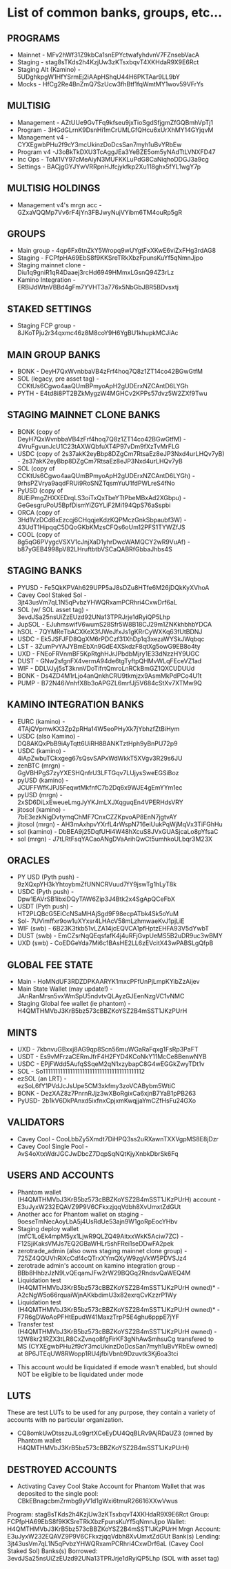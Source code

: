 # List of common banks, groups, etc...

## PROGRAMS

- Mainnet - MFv2hWf31Z9kbCa1snEPYctwafyhdvnV7FZnsebVacA
- Staging - stag8sTKds2h4KzjUw3zKTsxbqvT4XKHdaR9X9E6Rct
- Staging Alt (Kamino) - 5UDghkpgW1HfYSrmEj2iAApHShqU44H6PKTAar9LL9bY
- Mocks - HfCg2Re4BnZmQ7SzUcw3fhBtf1fqWmtMY1wov59VFrYs

## MULTISIG

- Management - AZtUUe9GvTFq9kfseu9jxTioSgdSfjgmZfGQBmhVpTj1
- Program - 3HGdGLrnK9DsnHi1mCrUMLGfQHcu6xUrXhMY14GYjqvM
- Management v4 - CYXEgwbPHu2f9cY3mcUkinzDoDcsSan7myh1uBvYRbEw
- Program v4 -J3oBkTkDXU3TcAggJEa3YeBZE5om5yNAdTtLVNXFD47
- Inc Ops - ToM1VY97cMeAiyN3MUFKKLuPdG8CaNiqhoDDGJ3a9cg
- Settings - BACjgGYJYwVRRpnHJfcjykfkp2Xu118ghx5fYL1wgY7p

## MULTISIG HOLDINGS

- Management v4's mrgn acc - GZxaVQQMp7Vv6rF4jYn3FBJwyNujVYibm6TM4ouRp5gR

## GROUPS

- Main group - 4qp6Fx6tnZkY5Wropq9wUYgtFxXKwE6viZxFHg3rdAG8
- Staging - FCPfpHA69EbS8f9KKSreTRkXbzFpunsKuYf5qNmnJjpo
- Staging mainnet clone - Diu1q9gniR1qR4Daaej3rcHd6949HMmxLGsnQ94Z3rLz
- Kamino Integration - ERBiJdWtnVBBd4gFm7YVHT3a776x5NbGbJBR5BDvsxtj

## STAKED SETTINGS

- Staging FCP group - 8JKoTPju2r34qxmc46z8M8coY9H6YgBU1khupkMCJiAc

## MAIN GROUP BANKS

- BONK - DeyH7QxWvnbbaVB4zFrf4hoq7Q8z1ZT14co42BGwGtfM
- SOL (legacy, pre asset tag) - CCKtUs6Cgwo4aaQUmBPmyoApH2gUDErxNZCAntD6LYGh
- PYTH - E4td8i8PT2BZkMygzW4MGHCv2KPPs57dvz5W2ZXf9Twu

## STAGING MAINNET CLONE BANKS

- BONK (copy of DeyH7QxWvnbbaVB4zFrf4hoq7Q8z1ZT14co42BGwGtfM) -
  4VruFgvunJcU1C23tAXWQbfuXT4P97vDm9fXzTvMrFLG
- USDC (copy of 2s37akK2eyBbp8DZgCm7RtsaEz8eJP3Nxd4urLHQv7yB) - 2s37akK2eyBbp8DZgCm7RtsaEz8eJP3Nxd4urLHQv7yB
- SOL (copy of CCKtUs6Cgwo4aaQUmBPmyoApH2gUDErxNZCAntD6LYGh) - 9rhsPZVrya9aqdFRUi9RoSNZTqsmYuU1fdPWLreS4fNo
- PyUSD (copy of 8UEiPmgZHXXEDrqLS3oiTxQxTbeYTtPbeMBxAd2XGbpu) - GeGesgruPoU5BpfDismYiZGYLiF2Mi194QpS76aSspbi
- ORCA (copy of 3Hd1VzDCd8xEzcqj6CHqqjeKdzKQPMczGnkSbpaubf3W) - 43UdT1HipqqC5DQoGKbKMzsCFQs6oUm12PFS1TYWZfJS
- COOL (copy of 8g5qG6PVygcVSXV1cJnjXaD1yhrDwcWAMQCY2wR9VuAf) - b87yGEB4998pV82LHruftbtbVSCaQABRfGbbaJhbs4S

## STAGING BANKS

- PYUSD - Fe5QkKPVAh629UPP5aJ8sDZu8HTfe6M26jDQkKyXVhoA
- Cavey Cool Staked Sol - 3jt43usVm7qL1N5qPvbzYHWQRxamPCRhri4CxwDrf6aL
- SOL (w/ SOL asset tag) - 3evdJSa25nsUiZzEUzd92UNa13TPRJrje1dRyiQP5Lhp
- JupSOL - EJuhmswifV6wumS28Sfr5W8B18CJ29m1ZNKkhbhbYDCA
- hSOL - 7QYMReTbACXKeX3fJWeJfxJs1gKRrCyWXKq63fUtBDNJ
- USDC - Ek5JSFJFD8QgXM6rPDCzf31XhDp1q3xezaWYSkJWqbqc
- LST - 3ZumPvYAJYBmEbXn9GdE4XSkdzF8qtXg5owG9EB8o4ty
- UXD - FNEoFRVnmBF5KpRtghHJrJPbdbMjry1E33dNzzHY9UGC
- DUST - GNw2sfgnFX4vermA94de6tgTyftpQHMvWLqFEceVZ1ad
- WIF - DDLVJyj5sT3knnVDoTifrtQmroLnRCkBmGZ1QXCUDUUd
- BONK - Ds4ZD4M1rLjo4anQnkhCRU9tkmjzx9AsmMkPdPCo4U1t
- PUMP - B72N46iVnhfX8b3oAPGZL6mrfJj5V684cStXv7XTMw9Q

## KAMINO INTEGRATION BANKS

- EURC (kamino) - 4TAjQVpmwKX3Zp2pRHa14W5eoPHyXk7jYbhzfZtBiHym
- USDC (also Kamino) - DQ8AKQxPbB9iAyTqtt6UiRH8BANKTztHph9yBnPU72p9
- USDC (kamino) - 4iApZwbuTCkxgeg67sQsvSAPxWdWkkT5XVgv3R29s6JU
- zenBTC (mrgn) - GgVBHPgS7zyYXESHQnfrU3LFTGqv7LUjysSweEGSiBoz
- pyUSD (kamino) - JCUFFWfKJPJ5FeqwtMkfnfC7b2Dq6x9WJE4gEmYYm1ec
- pyUSD (mrgn) - 2xSD6DiLxEweueLmgJyYKJmLXJXqguqEn4VPERHdsVRY
- jitosol (kamino) - 7bE3ezkNigDvtymqChMF7CnxCZZKpvoAP8EnN7jgtvAY
- jitosol (mrgn) - AH3mAxhpvYXrfL4rWspN716eiUukPqWjMqVx3TiFGhHu
- sol (kamino) - DbBEA9j25DqfUHi4W48hXcuS8JVxGUASjcaLo8pYfsaC
- sol (mrgn) - J7tLRtFsqYACaoANgDVaArihQwCt5umhkoULbqr3M23X

## ORACLES

- PY USD (Pyth push) - 9zXQxpYH3kYhtoybmZfUNNCRVuud7fY9jswTg1hLyT8k
- USDC (Pyth push) - Dpw1EAVrSB1ibxiDQyTAW6Zip3J4Btk2x4SgApQCeFbX
- USDT (Pyth push) - HT2PLQBcG5EiCcNSaMHAjSgd9F98ecpATbk4Sk5oYuM
- Sol- 7UVimffxr9ow1uXYxsr4LHAcV58mLzhmwaeKvJ1pjLiE
- WIF (swb) - 6B23K3tkb51vLZA14jcEQVCA1pfHptzEHFA93V5dYwbT
- DUST (swb) - EmCZsrNqQEqsfafK4j4uRFjGvpUeMS5B2uDR9uc3wBMY
- UXD (swb) - CoEDGeYda7Mi6c1BAsHE2LL6zEVcitX43wPABSLgQfpB

## GLOBAL FEE STATE

- Main - HoMNdUF3RDZDPKAARYK1mxcPFfUnPjLmpKYibZzAijev
- Main State Wallet (may update!) - JAnRanMrsn5vxWmSpU5ndvtvQLAyzGJEenNzgVC1vNMC
- Staging Global fee wallet (ie phantom) - H4QMTHMVbJ3KrB5bz573cBBZKoYSZ2B4mSST1JKzPUrH

## MINTS

- UXD - 7kbnvuGBxxj8AG9qp8Scn56muWGaRaFqxg1FsRp3PaFT
- USDT - Es9vMFrzaCERmJfrF4H2FYD4KCoNkY11McCe8BenwNYB
- USDC - EPjFWdd5AufqSSqeM2qN1xzybapC8G4wEGGkZwyTDt1v
- SOL - So11111111111111111111111111111111111111112
- ezSOL (an LRT) - ezSoL6fY1PVdJcJsUpe5CM3xkfmy3zoVCABybm5WtiC
- BONK - DezXAZ8z7PnrnRJjz3wXBoRgixCa6xjnB7YaB1pPB263
- PyUSD- 2b1kV6DkPAnxd5ixfnxCpjxmKwqjjaYmCZfHsFu24GXo

## VALIDATORS

- Cavey Cool - CooLbbZy5Xmdt7DiHPQ3ss2uRXawnTXXVgpMS8E8jDzr
- Cavey Cool Single Pool - AvS4oXtxWdrJGCJwDbcZ7DqpSqNQtKjyXnbkDbrSk6Fq

## USERS AND ACCOUNTS

- Phantom wallet (H4QMTHMVbJ3KrB5bz573cBBZKoYSZ2B4mSST1JKzPUrH) account -
  E3uJyxW232EQAVZ9P9V6CFkxzjqqVdbh8XvUmxtZdGUt
- Another acc for Phantom wallet on staging - 9oeseTmNecAoyLbA5j4UsRdUe53ajn9W1goRpEocYHbv
- Staging deploy wallet (mfC1LoEk4mpM5yx1LjwR9QLZQ49AitxxWkK5Aciw7ZC) -
  F12SjiKaksVMJs7EQ2GBaWHLr5shFRei1seDDwFA2pek
- zerotrade_admin (also owns staging mainnet clone group) -
  725Z4QQUVhRiXcCdf4cQTrxXYmQXyW9zgVkW5PDVSJz4
- zerotrade admin's account on kamino integration group - BBb8HhbzJzN9LvQEqamJFw2rW29BQGq2RndsvQaWEQ4M
- Liquidation test (H4QMTHMVbJ3KrB5bz573cBBZKoYSZ2B4mSST1JKzPUrH owned)\* -
  A2cNgW5o66rquaiWjnAKkbdimU3x82exrqCvKzzrP1Wy
- Liquidation test (H4QMTHMVbJ3KrB5bz573cBBZKoYSZ2B4mSST1JKzPUrH owned)\* -
  F7R6gDWoAoPFHtEpudW41MaxzTrpP5E4ghu6pppE7jYF
- Transfer test (H4QMTHMVbJ3KrB5bz573cBBZKoYSZ2B4mSST1JKzPUrH owned) -
  12W8kr21RZX3tLR8CxZvnqo8fgFirKF3gNhAwSmhsuCg transfered to MS
  (CYXEgwbPHu2f9cY3mcUkinzDoDcsSan7myh1uBvYRbEw owned) at
  8P6JTEqUW8RWopp1RU4jfbiVbnb9Dzuvtk3Kj6oa3tci

* This account would be liquidated if emode wasn't enabled, but should NOT be eligible to be
  liquidated under mode

## LUTS

These are test LUTs to be used for any purpose, they contain a variety of accounts with no
particular organization.

- CQ8omkUwDtsszuJLo9grtXCeEyDU4QqBLRv9AjRDaUZ3 (owned by Phantom wallet
  H4QMTHMVbJ3KrB5bz573cBBZKoYSZ2B4mSST1JKzPUrH)

## DESTROYED ACCOUNTS

- Activating Cavey Cool Stake Account for Phantom Wallet that was deposited to the single pool: CBkEBnagcbmZrmbg9yV1d1gWxi6tmuR26616XXwVwus

Program: stag8sTKds2h4KzjUw3zKTsxbqvT4XKHdaR9X9E6Rct
Group: FCPfpHA69EbS8f9KKSreTRkXbzFpunsKuYf5qNmnJjpo
Wallet: H4QMTHMVbJ3KrB5bz573cBBZKoYSZ2B4mSST1JKzPUrH
Mrgn Account: E3uJyxW232EQAVZ9P9V6CFkxzjqqVdbh8XvUmxtZdGUt
Bank(s) Lending: 3jt43usVm7qL1N5qPvbzYHWQRxamPCRhri4CxwDrf6aL (Cavey Cool Staked Sol)
Banks(s) Borrowed: 3evdJSa25nsUiZzEUzd92UNa13TPRJrje1dRyiQP5Lhp (SOL with asset tag)
